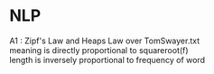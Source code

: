 # NLP
A1 : Zipf's Law and Heaps Law over TomSwayer.txt <br>
 meaning is directly proportional to squareroot(f)<br>
 length is inversely proportional to frequency of word
